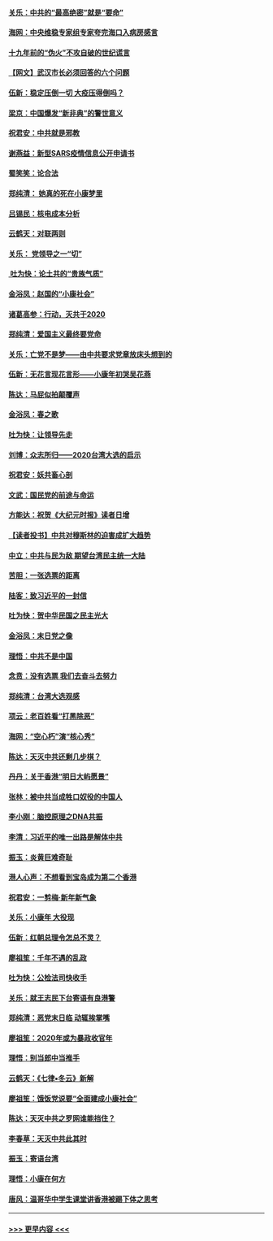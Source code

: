 #### [关乐：中共的“最高绝密”就是“要命”](../pages/nsc993/n11816946.md?t=01242122) 
#### [海网：中央维稳专家组专家夸完海口入病房感言](../pages/nsc993/n11815138.md?t=01242122) 
#### [十九年前的“伪火”不攻自破的世纪谎言](../pages/nsc993/n11813238.md?t=01242122) 
#### [【网文】武汉市长必须回答的六个问题](../pages/nsc993/n11813848.md?t=01242122) 
#### [伍新：稳定压倒一切 大疫压得倒吗？](../pages/nsc993/n11812634.md?t=01242122) 
#### [梁京：中国爆发“新非典”的警世意义](../pages/nsc993/n11812554.md?t=01242122) 
#### [祝君安：中共就是邪教](../pages/nsc993/n11812431.md?t=01242122) 
#### [谢燕益：新型SARS疫情信息公开申请书](../pages/nsc993/n11808840.md?t=01242122) 
#### [蜀笑笑：论合法](../pages/nsc993/n11808064.md?t=01242122) 
#### [郑纯清： 她真的死在小康梦里](../pages/nsc993/n11806623.md?t=01242122) 
#### [吕锡民：核电成本分析](../pages/nsc993/n11806284.md?t=01242122) 
#### [云鹤天：对联两则](../pages/nsc993/n11805957.md?t=01242122) 
#### [关乐： 党领导之一“切”](../pages/nsc993/n11804505.md?t=01242122) 
#### [ 吐为快：论土共的“贵族气质”](../pages/nsc993/n11804490.md?t=01242122) 
#### [金浴凤：赵国的“小康社会”](../pages/nsc993/n11804452.md?t=01242122) 
#### [诸葛高参：行动，灭共于2020](../pages/nsc993/n11804120.md?t=01242122) 
#### [郑纯清：爱国主义最终要党命](../pages/nsc993/n11802197.md?t=01242122) 
#### [关乐：亡党不是梦——由中共要求党章放床头想到的](../pages/nsc993/n11802156.md?t=01242122) 
#### [伍新：无花言现花言形——小康年初哭吴花燕](../pages/nsc993/n11800044.md?t=01242122) 
#### [陈达：马屁似拍颠覆声](../pages/nsc993/n11800010.md?t=01242122) 
#### [金浴凤：春之歌](../pages/nsc993/n11797687.md?t=01242122) 
#### [吐为快：让领导先走](../pages/nsc993/n11797512.md?t=01242122) 
#### [刘博：众志所归——2020台湾大选的启示](../pages/nsc993/n11796878.md?t=01242122) 
#### [祝君安：妖共畜心剖](../pages/nsc993/n11794273.md?t=01242122) 
#### [文武：国民党的前途与命运](../pages/nsc993/n11794198.md?t=01242122) 
#### [方能达：祝贺《大纪元时报》读者日增](../pages/nsc993/n11793807.md?t=01242122) 
#### [【读者投书】中共对穆斯林的迫害成扩大趋势](../pages/nsc993/n11791371.md?t=01242122) 
#### [中立：中共与民为敌 期望台湾民主统一大陆](../pages/nsc993/n11790392.md?t=01242122) 
#### [苦胆：一张选票的距离](../pages/nsc993/n11788914.md?t=01242122) 
#### [陆客：致习近平的一封信](../pages/nsc993/n11788867.md?t=01242122) 
#### [吐为快：贺中华民国之民主光大](../pages/nsc993/n11788618.md?t=01242122) 
#### [金浴凤：末日党之像](../pages/nsc993/n11787475.md?t=01242122) 
#### [理悟：中共不是中国](../pages/nsc993/n11787463.md?t=01242122) 
#### [念贲：没有选票  我们去奋斗去努力](../pages/nsc993/n11787398.md?t=01242122) 
#### [郑纯清：台湾大选观感](../pages/nsc993/n11786210.md?t=01242122) 
#### [项云：老百姓看“打黑除恶”](../pages/nsc993/n11785398.md?t=01242122) 
#### [海网：“空心朽”演“核心秀”](../pages/nsc993/n11783874.md?t=01242122) 
#### [陈达：天灭中共还剩几步棋？](../pages/nsc993/n11783719.md?t=01242122) 
#### [丹丹：关于香港“明日大屿愿景”](../pages/nsc993/n11783273.md?t=01242122) 
#### [张林：被中共当成牲口奴役的中国人](../pages/nsc993/n11782397.md?t=01242122) 
#### [李小刚：脑控原理之DNA共振](../pages/nsc993/n11780962.md?t=01242122) 
#### [李清：习近平的唯一出路是解体中共](../pages/nsc993/n11780866.md?t=01242122) 
#### [振玉：炎黄巨难奇耻](../pages/nsc993/n11779632.md?t=01242122) 
#### [港人心声：不想看到宝岛成为第二个香港](../pages/nsc993/n11778817.md?t=01242122) 
#### [祝君安：一剪梅‧新年新气象](../pages/nsc993/n11776340.md?t=01242122) 
#### [关乐：小康年 大役现](../pages/nsc993/n11774213.md?t=01242122) 
#### [伍新：红朝总理令怎总不灵？](../pages/nsc993/n11770813.md?t=01242122) 
#### [廖祖笙：千年不遇的乱政](../pages/nsc993/n11770373.md?t=01242122) 
#### [吐为快：公检法司快收手](../pages/nsc993/n11770359.md?t=01242122) 
#### [关乐：就王志民下台寄语有良港警](../pages/nsc993/n11769903.md?t=01242122) 
#### [郑纯清：恶党末日临 动辄挨掌嘴](../pages/nsc993/n11769356.md?t=01242122) 
#### [廖祖笙：2020年或为暴政收官年](../pages/nsc993/n11768216.md?t=01242122) 
#### [理悟：别当郎中当推手](../pages/nsc993/n11768243.md?t=01242122) 
#### [云鹤天：《七律▪冬云》新解](../pages/nsc993/n11768204.md?t=01242122) 
#### [廖祖笙：饿饭党说要“全面建成小康社会”](../pages/nsc993/n11767482.md?t=01242122) 
#### [陈达：天灭中共之罗网谁能挡住？](../pages/nsc993/n11767465.md?t=01242122) 
#### [李春草：天灭中共此其时](../pages/nsc993/n11767452.md?t=01242122) 
#### [振玉：寄语台湾](../pages/nsc993/n11767432.md?t=01242122) 
#### [理悟：小康在何方](../pages/nsc993/n11767394.md?t=01242122) 
#### [唐风：温哥华中学生课堂讲香港被踢下体之思考](../pages/nsc993/n11766848.md?t=01242122) 

----
#### [ >>> 更早内容 <<< ](../indexes/nsc993-earlier.md)

